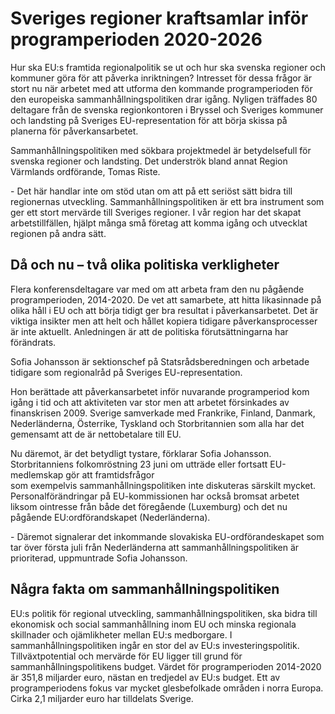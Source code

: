 # Sveriges regioner kraftsamlar inför programperioden 2020-2026

Hur ska EU:s framtida regionalpolitik se ut och hur ska svenska regioner och kommuner göra för att påverka inriktningen? Intresset för dessa frågor är stort nu när arbetet med att utforma den kommande programperioden för den europeiska sammanhållningspolitiken drar igång. Nyligen träffades 80 deltagare från de svenska regionkontoren i Bryssel och Sveriges kommuner och landsting på Sveriges EU\-representation för att börja skissa på planerna för påverkansarbetet.


Sammanhållningspolitiken med sökbara projektmedel är betydelsefull för svenska regioner och landsting. Det underströk bland annat Region Värmlands ordförande, Tomas Riste.

\- Det här handlar inte om stöd utan om att på ett seriöst sätt bidra till regionernas utveckling. Sammanhållningspolitiken är ett bra instrument som ger ett stort mervärde till Sveriges regioner. I vår region har det skapat arbetstillfällen, hjälpt många små företag att komma igång och utvecklat regionen på andra sätt.

## Då och nu – två olika politiska verkligheter

Flera konferensdeltagare var med om att arbeta fram den nu pågående programperioden, 2014\-2020\. De vet att samarbete, att hitta likasinnade på olika håll i EU och att börja tidigt ger bra resultat i påverkansarbetet. Det är viktiga insikter men att helt och hållet kopiera tidigare påverkansprocesser är inte aktuellt. Anledningen är att de politiska förutsättningarna har förändrats.

Sofia Johansson är sektionschef på Statsrådsberedningen och arbetade tidigare som regionalråd på Sveriges EU\-representation.

Hon berättade att påverkansarbetet inför nuvarande programperiod kom igång i tid och att aktiviteten var stor men att arbetet försinkades av finanskrisen 2009\. Sverige samverkade med Frankrike, Finland, Danmark, Nederländerna, Österrike, Tyskland och Storbritannien som alla har det gemensamt att de är nettobetalare till EU.

Nu däremot, är det betydligt tystare, förklarar Sofia Johansson. Storbritanniens folkomröstning 23 juni om utträde eller fortsatt EU\-medlemskap gör att framtidsfrågor som exempelvis sammanhållningspolitiken inte diskuteras särskilt mycket. Personalförändringar på EU\-kommissionen har också bromsat arbetet liksom ointresse från både det föregående (Luxemburg) och det nu pågående EU:ordförandskapet (Nederländerna).

\- Däremot signalerar det inkommande slovakiska EU\-ordförandeskapet som tar över första juli från Nederländerna att sammanhållningspolitiken är prioriterad, uppmuntrade Sofia Johansson.

## Några fakta om sammanhållningspolitiken

EU:s politik för regional utveckling, sammanhållningspolitiken, ska bidra till ekonomisk och social sammanhållning inom EU och minska regionala skillnader och ojämlikheter mellan EU:s medborgare. I sammanhållningspolitiken ingår en stor del av EU:s investeringspolitik. Tillväxtpotential och mervärde för EU ligger till grund för sammanhållningspolitikens budget. Värdet för programperioden 2014\-2020 är 351,8 miljarder euro, nästan en tredjedel av EU:s budget. Ett av programperiodens fokus var mycket glesbefolkade områden i norra Europa. Cirka 2,1 miljarder euro har tilldelats Sverige.

